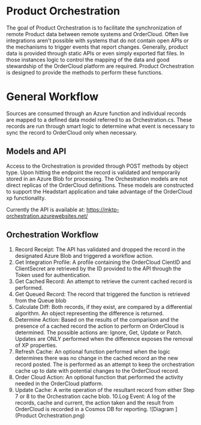 ﻿# Product Orchestration

The goal of Product Orchestration is to facilitate the synchronization of remote Product data between remote systems and OrderCloud. Often live integrations aren't possible with systems that do not contain open APIs or the mechanisms to trigger events that report changes. Generally, product data is provided through static APIs or even simply exported flat files. In those instances logic to control the mapping of the data and good stewardship of the OrderCloud platform are required. Product Orchestration is designed to provide the methods to perform these functions.

# General Workflow

Sources are consumed through an Azure function and individual records are mapped to a defined data model referred to as Orchestration<Model>.cs. These records are run through smart logic to determine what event is necessary to sync the record to OrderCloud only when necessary.

## Models and API

Access to the Orchestration is provided through POST methods by object type. Upon hitting the endpoint the record is validated and temporarily stored in an Azure Blob for processing. The Orchestration models are not direct replicas of the OrderCloud definitions. These models are constructed to support the Headstart application and take advantage of the OrderCloud xp functionality.

Currently the API is available at: https://mktp-orchestration.azurewebsites.net/

## Orchestration Workflow

 1. Record Receipt:	The API has validated and dropped the record in the designated Azure Blob and triggered a workflow action.
 2. Get Integration Profile: A profile containing the OrderCloud CientID and ClientSecret are retrieved by the ID provided to the API through the Token used for authentication.
 3. Get Cached Record: An attempt to retrieve the current cached record is performed.
 4. Get Queued Record: The record that triggered the function is retrieved from the Queue blob
 5. Calculate Diff: Both records, if they exist, are compared by a differential algorithm. An object representing the difference is returned.
 6. Determine Action: Based on the results of the comparison and the presence of a cached record the action to perform on OrderCloud is determined. The possible actions are: Ignore, Get, Update or Patch. Updates are ONLY performed when the difference exposes the removal of XP properties.
 7. Refresh Cache: An optional function performed when the logic determines there was no change in the cached record an the new record posted. The is performed as an attempt to keep the orchestration cache up to date with potential changes to the OrderCloud record.
 8. Order Cloud Action: An optional function that performed the activity needed in the OrderCloud platform.
 9. Update Cache: A write operation of the resultant record from either Step 7 or 8 to the Orchestration cache blob.
 10.Log Event: A log of the records, cache and current, the action taken and the result from OrderCloud is recorded in a Cosmos DB for reporting. 
 ![Diagram ](Product Orchestration.png)